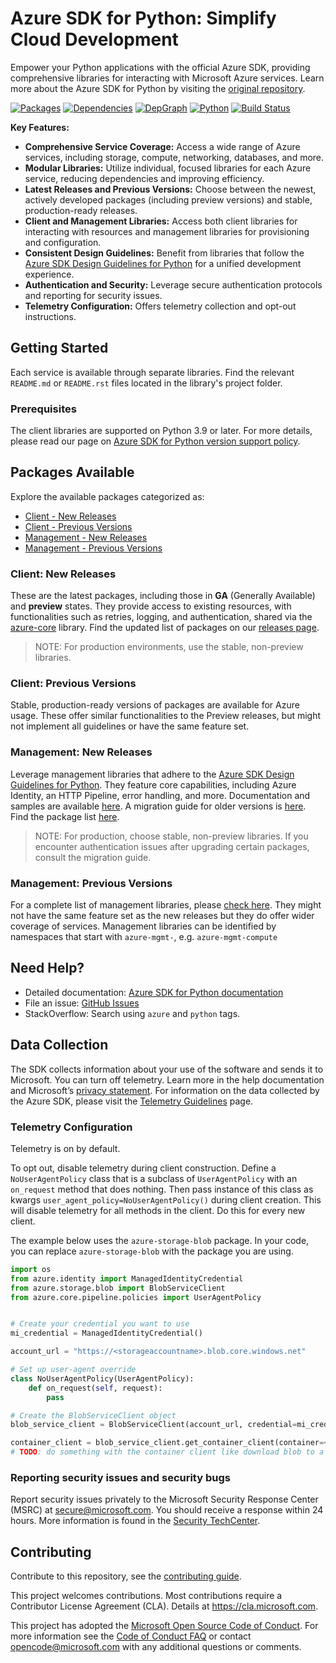 # Azure SDK for Python: Simplify Cloud Development

Empower your Python applications with the official Azure SDK, providing comprehensive libraries for interacting with Microsoft Azure services.  Learn more about the Azure SDK for Python by visiting the [original repository](https://github.com/Azure/azure-sdk-for-python).

[![Packages](https://img.shields.io/badge/packages-latest-blue.svg)](https://azure.github.io/azure-sdk/releases/latest/python.html) [![Dependencies](https://img.shields.io/badge/dependency-report-blue.svg)](https://azuresdkartifacts.blob.core.windows.net/azure-sdk-for-python/dependencies/dependencies.html) [![DepGraph](https://img.shields.io/badge/dependency-graph-blue.svg)](https://azuresdkartifacts.blob.core.windows.net/azure-sdk-for-python/dependencies/dependencyGraph/index.html) [![Python](https://img.shields.io/pypi/pyversions/azure-core.svg?maxAge=2592000)](https://pypi.python.org/pypi/azure/) [![Build Status](https://dev.azure.com/azure-sdk/public/_apis/build/status/python/python%20-%20core%20-%20ci?branchName=main)](https://dev.azure.com/azure-sdk/public/_build/latest?definitionId=458&branchName=main)

**Key Features:**

*   **Comprehensive Service Coverage:** Access a wide range of Azure services, including storage, compute, networking, databases, and more.
*   **Modular Libraries:** Utilize individual, focused libraries for each Azure service, reducing dependencies and improving efficiency.
*   **Latest Releases and Previous Versions:** Choose between the newest, actively developed packages (including preview versions) and stable, production-ready releases.
*   **Client and Management Libraries:** Access both client libraries for interacting with resources and management libraries for provisioning and configuration.
*   **Consistent Design Guidelines:** Benefit from libraries that follow the [Azure SDK Design Guidelines for Python](https://azure.github.io/azure-sdk/python/guidelines/) for a unified development experience.
*   **Authentication and Security:** Leverage secure authentication protocols and reporting for security issues.
*   **Telemetry Configuration:** Offers telemetry collection and opt-out instructions.

## Getting Started

Each service is available through separate libraries.  Find the relevant `README.md` or `README.rst` files located in the library's project folder.

### Prerequisites

The client libraries are supported on Python 3.9 or later. For more details, please read our page on [Azure SDK for Python version support policy](https://github.com/Azure/azure-sdk-for-python/wiki/Azure-SDKs-Python-version-support-policy).

## Packages Available

Explore the available packages categorized as:

*   [Client - New Releases](#client-new-releases)
*   [Client - Previous Versions](#client-previous-versions)
*   [Management - New Releases](#management-new-releases)
*   [Management - Previous Versions](#management-previous-versions)

### Client: New Releases

These are the latest packages, including those in **GA** (Generally Available) and **preview** states. They provide access to existing resources, with functionalities such as retries, logging, and authentication, shared via the [azure-core](https://github.com/Azure/azure-sdk-for-python/blob/main/sdk/core/azure-core) library.  Find the updated list of packages on our [releases page](https://azure.github.io/azure-sdk/releases/latest/index.html#python).

> NOTE:  For production environments, use the stable, non-preview libraries.

### Client: Previous Versions

Stable, production-ready versions of packages are available for Azure usage.  These offer similar functionalities to the Preview releases, but might not implement all guidelines or have the same feature set.

### Management: New Releases

Leverage management libraries that adhere to the [Azure SDK Design Guidelines for Python](https://azure.github.io/azure-sdk/python/guidelines/). They feature core capabilities, including Azure Identity, an HTTP Pipeline, error handling, and more.  Documentation and samples are available [here](https://aka.ms/azsdk/python/mgmt).  A migration guide for older versions is [here](https://github.com/Azure/azure-sdk-for-python/blob/main/doc/sphinx/mgmt_quickstart.rst#migration-guide).
Find the package list [here](https://azure.github.io/azure-sdk/releases/latest/mgmt/python.html).

> NOTE: For production, choose stable, non-preview libraries. If you encounter authentication issues after upgrading certain packages, consult the migration guide.

### Management: Previous Versions

For a complete list of management libraries, please [check here](https://azure.github.io/azure-sdk/releases/latest/all/python.html). They might not have the same feature set as the new releases but they do offer wider coverage of services.
Management libraries can be identified by namespaces that start with `azure-mgmt-`, e.g. `azure-mgmt-compute`

## Need Help?

*   Detailed documentation: [Azure SDK for Python documentation](https://aka.ms/python-docs)
*   File an issue: [GitHub Issues](https://github.com/Azure/azure-sdk-for-python/issues)
*   StackOverflow: Search using `azure` and `python` tags.

## Data Collection

The SDK collects information about your use of the software and sends it to Microsoft. You can turn off telemetry. Learn more in the help documentation and Microsoft’s [privacy statement](https://go.microsoft.com/fwlink/?LinkID=824704). For information on the data collected by the Azure SDK, please visit the [Telemetry Guidelines](https://azure.github.io/azure-sdk/general_azurecore.html#telemetry-policy) page.

### Telemetry Configuration

Telemetry is on by default.

To opt out, disable telemetry during client construction. Define a `NoUserAgentPolicy` class that is a subclass of `UserAgentPolicy` with an `on_request` method that does nothing. Then pass instance of this class as kwargs `user_agent_policy=NoUserAgentPolicy()` during client creation. This will disable telemetry for all methods in the client. Do this for every new client.

The example below uses the `azure-storage-blob` package. In your code, you can replace `azure-storage-blob` with the package you are using.

```python
import os
from azure.identity import ManagedIdentityCredential
from azure.storage.blob import BlobServiceClient
from azure.core.pipeline.policies import UserAgentPolicy


# Create your credential you want to use
mi_credential = ManagedIdentityCredential()

account_url = "https://<storageaccountname>.blob.core.windows.net"

# Set up user-agent override
class NoUserAgentPolicy(UserAgentPolicy):
    def on_request(self, request):
        pass

# Create the BlobServiceClient object
blob_service_client = BlobServiceClient(account_url, credential=mi_credential, user_agent_policy=NoUserAgentPolicy())

container_client = blob_service_client.get_container_client(container=<container_name>) 
# TODO: do something with the container client like download blob to a file
```

### Reporting security issues and security bugs

Report security issues privately to the Microsoft Security Response Center (MSRC) at <secure@microsoft.com>. You should receive a response within 24 hours. More information is found in the [Security TechCenter](https://www.microsoft.com/msrc/faqs-report-an-issue).

## Contributing

Contribute to this repository, see the [contributing guide](https://github.com/Azure/azure-sdk-for-python/blob/main/CONTRIBUTING.md).

This project welcomes contributions. Most contributions require a Contributor License Agreement (CLA).  Details at https://cla.microsoft.com.

This project has adopted the [Microsoft Open Source Code of Conduct](https://opensource.microsoft.com/codeofconduct/).
For more information see the [Code of Conduct FAQ](https://opensource.microsoft.com/codeofconduct/faq/)
or contact [opencode@microsoft.com](mailto:opencode@microsoft.com) with any additional questions or comments.